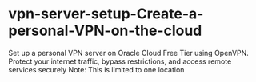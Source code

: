 # vpn-server-setup-Create-a-personal-VPN-on-the-cloud
Set up a personal VPN server on Oracle Cloud Free Tier using OpenVPN. Protect your internet traffic, bypass restrictions, and access remote services securely 
Note: This is limited to one location 
